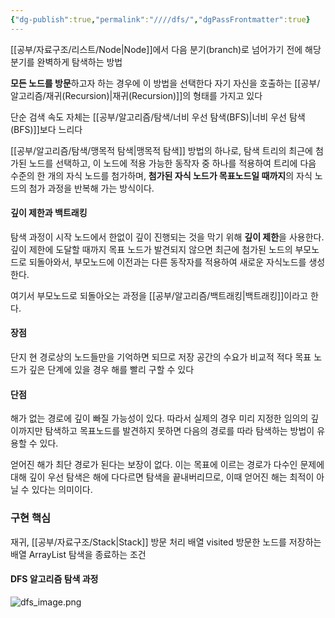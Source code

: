 ```yaml
---
{"dg-publish":true,"permalink":"////dfs/","dgPassFrontmatter":true}
---
```



[[공부/자료구조/리스트/Node\|Node]]에서 다음 분기(branch)로 넘어가기 전에 해당 분기를 완벽하게 탐색하는 방법

**모든 노드를 방문**하고자 하는 경우에 이 방법을 선택한다
자기 자신을 호출하는 [[공부/알고리즘/재귀(Recursion)\|재귀(Recursion)]]의 형태를 가지고 있다

단순 검색 속도 자체는 [[공부/알고리즘/탐색/너비 우선 탐색(BFS)\|너비 우선 탐색(BFS)]]보다 느리다

[[공부/알고리즘/탐색/맹목적 탐색\|맹목적 탐색]] 방법의 하나로, 탐색 트리의 최근에 첨가된 노드를 선택하고, 이 노드에 적용 가능한 동작자 중 하나를 적용하여 트리에 다음 수준의 한 개의 자식 노드를 첨가하며, **첨가된 자식 노드가 목표노드일 때까지**의 자식 노드의 첨가 과정을 반복해 가는 방식이다.

#### 깊이 제한과 백트래킹
탐색 과정이 시작 노드에서 한없이 깊이 진행되는 것을 막기 위해 **깊이 제한**을 사용한다. 깊이 제한에 도달할 때까지 목표 노드가 발견되지 않으면 최근에 첨가된 노드의 부모노드로 되돌아와서, 부모노드에 이전과는 다른 동작자를 적용하여 새로운 자식노드를 생성한다.

여기서 부모노드로 되돌아오는 과정을 [[공부/알고리즘/백트래킹\|백트래킹]]이라고 한다.

#### 장점
단지 현 경로상의 노드들만을 기억하면 되므로 저장 공간의 수요가 비교적 적다
목표 노드가 깊은 단계에 있을 경우 해를 빨리 구할 수 있다

#### 단점
해가 없는 경로에 깊이 빠질 가능성이 있다. 따라서 실제의 경우 미리 지정한 임의의 깊이까지만 탐색하고 목표노드를 발견하지 못하면 다음의 경로를 따라 탐색하는 방법이 유용할 수 있다.

얻어진 해가 최단 경로가 된다는 보장이 없다. 이는 목표에 이르는 경로가 다수인 문제에 대해 깊이 우선 탐색은 해에 다다르면 탐색을 끝내버리므로, 이때 얻어진 해는 최적이 아닐 수 있다는 의미이다.

### 구현 핵심
재귀, [[공부/자료구조/Stack\|Stack]]
방문 처리 배열 visited
방문한 노드를 저장하는 배열 ArrayList
탐색을 종료하는 조건

#### DFS 알고리즘 탐색 과정

![dfs_image.png](/img/user/첨부파일/dfs_image.png)
